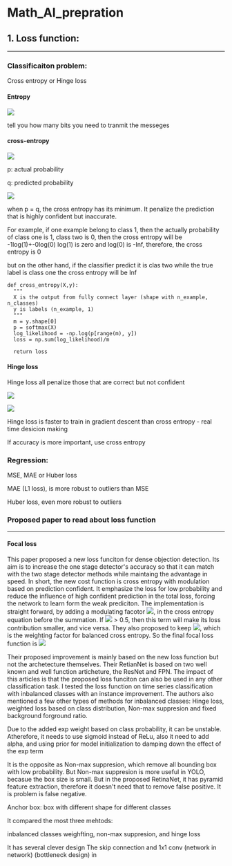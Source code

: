 # Math_AI_prepration

## 1. Loss function:
___
### Classificaiton problem:

Cross entropy or Hinge loss

#### Entropy 

![](https://latex.codecogs.com/gif.latex?-\sum&space;_{i}{p_{i}}log{_2}({p_i}))

tell you how many bits you need to tranmit the messeges

#### cross-entropy

![](https://latex.codecogs.com/gif.latex?H({p},{q})=-\sum&space;_{i}{p_{i}}log{_2}({q_i}))

p: actual probability

q: predicted probability

![](https://people.richland.edu/james/lecture/m116/logs/log2.gif)

when p = q, the cross entropy has its minimum. It penalize the prediction that is highly confident but inaccurate.

For example, if one example belong to class 1, then the actually probability of class one is 1, class two is 0,
then the cross entropy will be -1log(1)+-0log(0) 
log(1) is zero and log(0) is -Inf, therefore, the cross entropy is 0


but on the other hand, if the classifier predict it is clas two while the true label is class one
the cross entropy will be Inf

    def cross_entropy(X,y):
      """
      X is the output from fully connect layer (shape with n_example, n_classes)
      y is labels (n_example, 1)
      """
      m = y.shape[0]
      p = softmax(X)
      log_likelihood = -np.log(p[range(m), y])
      loss = np.sum(log_likelihood)/m

      return loss






#### Hinge loss

Hinge loss all penalize those that are correct but not confident

![](https://i.stack.imgur.com/Ifeze.png)

![](https://latex.codecogs.com/gif.latex?\sum&space;max(0,&space;1&space;-&space;{y_i}*h{_\theta}\left&space;(&space;x{_i}&space;\right&space;)))

Hinge loss is faster to train in gradient descent than cross entropy - real time desicion making

If accuracy is more important, use cross entropy

### Regression:
MSE, MAE or Huber loss

MAE (L1 loss), is more robust to outliers than MSE

Huber loss, even more robust to outliers



### Proposed paper to read about loss function
___
#### Focal loss
This paper proposed a new loss funciton for dense objection detection. Its aim is to increase the one stage detector's accuracy so that it can match with the two stage detector methods while maintaing the advantage in speed. In short, the new cost function is cross entropy with modulation based on prediction confident. It emphasize the loss for low probability and reduce the influence of high confident prediction in the total loss, forcing the network to learn form the weak prediciton. The implementation is straight forward, by adding a modulating facotor ![](https://latex.codecogs.com/gif.latex?{_{(1-p{_t})}}^{\gamma&space;}), in the cross entropy equation before the summation. If ![](https://latex.codecogs.com/gif.latex?p_{t}) > 0.5, then this term will make its loss contribution smaller, and vice versa. They also proposed to keep ![](https://latex.codecogs.com/gif.latex?\alpha), which is the weighting factor for balanced cross entropy. So the final focal loss function is ![](https://latex.codecogs.com/gif.latex?FL(p{_t})&space;=&space;-\alpha_{t}(1-p{_t}){^{_{}}\gamma}&space;log(p{_t}))

Their proposed improvement is mainly based on the new loss function but not the archetecture themselves. Their RetianNet is based on two well known and well function articheture, the ResNet and FPN. The impact of this articles is that the proposed loss funciton can also be used in any other classification task. I tested the loss function on time series classification with inbalanced classes with an instance improvement. The authors also mentioned a few other types of methods for inbalanced classes: Hinge loss, weighted loss based on class distribution, Non-max suppresion and fixed background forground ratio. 


Due to the added exp weight based on class probability, it can be unstable. Atherefore, it needs to use sigmoid instead of ReLu, also it need to add alpha, and using prior for model initialization to damping down the effect of the exp term 

It is the opposite as Non-max suppresion, which remove all bounding box with low probability. But Non-max suppresion is more useful in YOLO, becasue the box size is small. But in the proposed RetinaNet, it has pyramid feature extraction, therefore it doesn't need that to remove false positive. It is problem is false negative. 

Anchor box: box with different shape for different classes

It compared the most three mehtods:

inbalanced classes weighfting, non-max suppresion, and hinge loss

It has several clever design
The skip connection and 1x1 conv (network in network) (bottleneck design) in 
